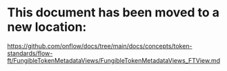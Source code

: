 # This document has been moved to a new location:

https://github.com/onflow/docs/tree/main/docs/concepts/token-standards/flow-ft/FungibleTokenMetadataViews/FungibleTokenMetadataViews_FTView.md
